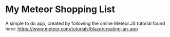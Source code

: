 # My Meteor Shopping List

A simple to do app, created by following the online Meteor.JS tutorial found here: https://www.meteor.com/tutorials/blaze/creating-an-app
